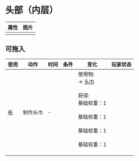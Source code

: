 # 头部（内层）  
>   
  
  属性  |   图片   
 ----  |  ----:   
   |  ![]()   
  
## 可拖入  
使用  |  动作  |  时间  |  条件  |  变化  |  玩家状态  
----  |  ----  |  ----  |  ----  |  ----  |  ----  
[布](Cloth.md)  |  制作头巾  |  -  |    |  使用物:<br>→ [头巾](HeadWrappings.md)<br><br>获得:<br>基础权重：1<br><br>基础权重：1<br><br>基础权重：1<br><br>基础权重：1<br><br>  |    
